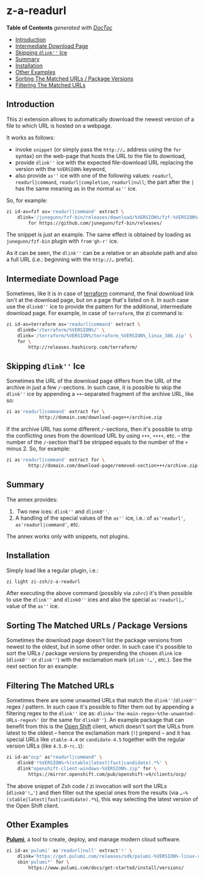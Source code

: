 # z-a-readurl

<!-- START doctoc generated TOC please keep comment here to allow auto update -->
<!-- DON'T EDIT THIS SECTION, INSTEAD RE-RUN doctoc TO UPDATE -->
**Table of Contents**  *generated with [DocToc](https://github.com/thlorenz/doctoc)*

- [Introduction](#introduction)
- [Intermediate Download Page](#intermediate-download-page)
- [Skipping `dlink''` Ice](#skipping-dlink-ice)
- [Summary](#summary)
- [Installation](#installation)
- [Other Examples](#other-examples)
- [Sorting The Matched URLs / Package Versions](#sorting-the-matched-urls--package-versions)
- [Filtering The Matched URLs](#filtering-the-matched-urls)

<!-- END doctoc generated TOC please keep comment here to allow auto update -->

## Introduction

This zi extension allows to automatically download the newest version of
a file to which URL is hosted on a webpage.

It works as follows:

- invoke `snippet` (or simply pass the `http://…` address using the `for`
  syntax) on the web-page that hosts the URL to the file to download,
- provide `dlink''` ice with the expected file-download URL replacing the version
  with the `%VERSION%` keyword,
- also provide `as''` ice with one of the following values: `readurl`,
  `readurl|command`, `readurl|completion`, `readurl|null`; the part after the `|` has
  the same meaning as in the normal `as''` ice.

So, for example:

```zsh
zi id-as=fzf as='readurl|command' extract \
    dlink='/junegunn/fzf-bin/releases/download/%VERSION%/fzf-%VERSION%-linux_amd64.tgz' \
        for https://github.com/junegunn/fzf-bin/releases/
```

The snippet is just an example. The same effect is obtained by loading as
`junegunn/fzf-bin` plugin with `from'gh-r'` ice.

As it can be seen, the `dlink''` can be a relative or an absolute path and also
a full URL (i.e.: beginning with the `http://…` prefix).

## Intermediate Download Page

Sometimes, like it is in case of
[terraform](http://releases.hashicorp.com/terraform) command, the final download
link isn't at the download page, but on a page that's listed on it. In such case
use the `dlink0''` ice to provide the pattern for the additional, intermediate
download page. For example, in case of `terraform`, the zi command is:

```zsh
zi id-as=terraform as='readurl|command' extract \
    dlink0='/terraform/%VERSION%/' \
    dlink='/terraform/%VERSION%/terraform_%VERSION%_linux_386.zip' \
    for \
        http://releases.hashicorp.com/terraform/
```

## Skipping `dlink''` Ice

Sometimes the URL of the download page differs from the URL of the archive in
just a few `/`-sections. In such case, it is possible to skip the `dlink''` ice
by appending a `++`-separated fragment of the archive URL, like so:

```zsh
zi as'readurl|command' extract for \
            http://domain.com/download-page++/archive.zip
```

If the archive URL has some different `/`-sections, then it's possible to strip
the conflicting ones from the download URL by using `+++`, `++++`, etc. – the
number of the `/`-section that'll be stripped equals to the number of the `+`
minus
2. So, for example:

```zsh
zi as'readurl|command' extract for \
        http://domain.com/download-page/removed-section+++/archive.zip
```

## Summary

The annex provides:

1.  Two new ices: `dlink''` and `dlink0''`.
2.  A handling of the special values of the `as''` ice, i.e.: of `as'readurl'`,
    `as'readurl|command'`, etc.

The annex works only with snippets, not plugins.

## Installation

Simply load like a regular plugin, i.e.:

```zsh
zi light zi-zsh/z-a-readurl
```

After executing the above command (possibly via `zshrc`) it's then possible to
use the `dlink''` and `dlink0''` ices and also the special `as'readurl|…'` value
of the `as''` ice.

## Sorting The Matched URLs / Package Versions

Sometimes the download page doesn't list the package versions from newest to the
oldest, but in some other order. In such case it's possible to sort the URLs
/ package versions by prepending the chosen `dlink` ice (`dlink0''` or
`dlink''`) with the exclamation mark (`dlink'!…'`, etc.). See the next section
for an example:

## Filtering The Matched URLs

Sometimes there are some unwanted URLs that match the `dlink''`/`dlink0''`
regex / pattern. In such case it's possible to filter them out by appending
a filtering regex to the `dlink''` ice as:
`dlink='the-main-regex~%the-unwanted-URLs-regex%'` (or the same for `dlink0''`).
An example package that can benefit from this is the [Open
Shift](https://www.openshift.com/) client, which doesn't sort the URLs from
latest to the oldest – hence the exclamation mark (`!`) prepend – and it has
special URLs like `stable-4.4` or `candidate-4.5` together with the regular
version URLs (like `4.5.0-rc.1`):


```zsh
zi id-as"ocp" as"readurl|command" \
    dlink0'!%VERSION%~%(stable|latest|fast|candidate).*%' \
    dlink"openshift-client-windows-%VERSION%.zip" for \
        https://mirror.openshift.com/pub/openshift-v4/clients/ocp/
```

The above snippet of Zsh code / zi invocation will sort the URLs
(`dlink0'!…'`) and then filter out the special ones from the results (via
`…~%(stable|latest|fast|candidate).*%`), this way selecting the latest version
of the Open Shift client.

## Other Examples

[**Pulumi**](https://www.pulumi.com/), a tool to create, deploy, and manage modern cloud software.

```zsh
zi id-as'pulumi' as'readurl|null' extract'!' \
    dlink='https://get.pulumi.com/releases/sdk/pulumi-%VERSION%-linux-x64.tar.gz' \
    sbin'pulumi*' for \
        https://www.pulumi.com/docs/get-started/install/versions/
```

<!-- vim:set ft=markdown tw=80 fo+=a1n autoindent:  -->
